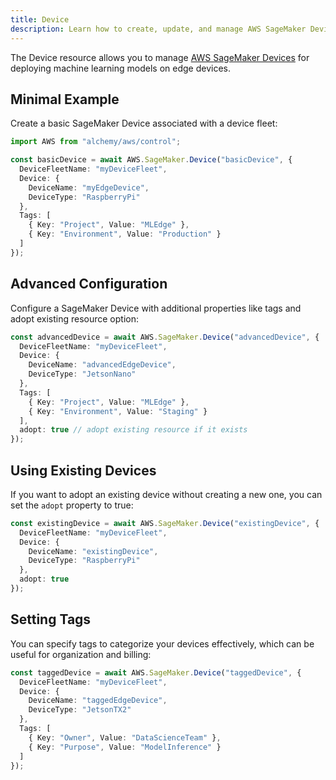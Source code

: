 ```yaml
---
title: Device
description: Learn how to create, update, and manage AWS SageMaker Devices using Alchemy Cloud Control.
---
```



The Device resource allows you to manage [AWS SageMaker Devices](https://docs.aws.amazon.com/sagemaker/latest/userguide/) for deploying machine learning models on edge devices.

## Minimal Example

Create a basic SageMaker Device associated with a device fleet:

```ts
import AWS from "alchemy/aws/control";

const basicDevice = await AWS.SageMaker.Device("basicDevice", {
  DeviceFleetName: "myDeviceFleet",
  Device: {
    DeviceName: "myEdgeDevice",
    DeviceType: "RaspberryPi"
  },
  Tags: [
    { Key: "Project", Value: "MLEdge" },
    { Key: "Environment", Value: "Production" }
  ]
});
```

## Advanced Configuration

Configure a SageMaker Device with additional properties like tags and adopt existing resource option:

```ts
const advancedDevice = await AWS.SageMaker.Device("advancedDevice", {
  DeviceFleetName: "myDeviceFleet",
  Device: {
    DeviceName: "advancedEdgeDevice",
    DeviceType: "JetsonNano"
  },
  Tags: [
    { Key: "Project", Value: "MLEdge" },
    { Key: "Environment", Value: "Staging" }
  ],
  adopt: true // adopt existing resource if it exists
});
```

## Using Existing Devices

If you want to adopt an existing device without creating a new one, you can set the `adopt` property to true:

```ts
const existingDevice = await AWS.SageMaker.Device("existingDevice", {
  DeviceFleetName: "myDeviceFleet",
  Device: {
    DeviceName: "existingDevice",
    DeviceType: "RaspberryPi"
  },
  adopt: true
});
```

## Setting Tags

You can specify tags to categorize your devices effectively, which can be useful for organization and billing:

```ts
const taggedDevice = await AWS.SageMaker.Device("taggedDevice", {
  DeviceFleetName: "myDeviceFleet",
  Device: {
    DeviceName: "taggedEdgeDevice",
    DeviceType: "JetsonTX2"
  },
  Tags: [
    { Key: "Owner", Value: "DataScienceTeam" },
    { Key: "Purpose", Value: "ModelInference" }
  ]
});
```
